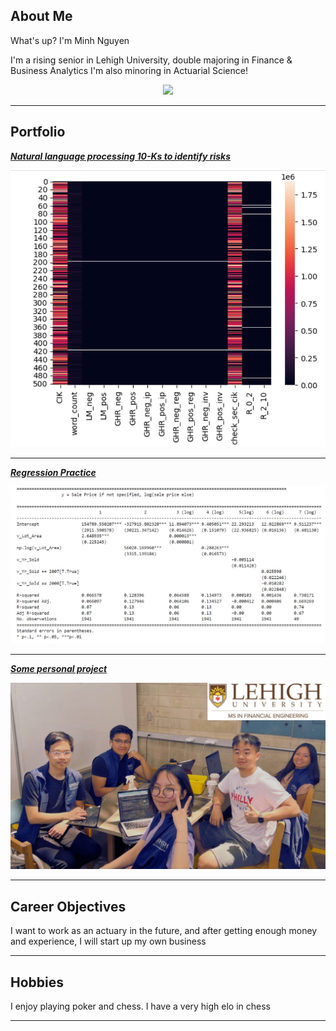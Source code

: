 ## About Me

What's up? I'm Minh Nguyen

I'm a rising senior in Lehigh University, double majoring in Finance & Business Analytics
I'm also minoring in Actuarial Science!

<!-- Upload your own photo and change the path -->

<p style="text-align:center;">
  <img class="img-circle" src="/images/Minh Nguyen.JPG?raw=true" width="50%">
</p>

---

## Portfolio

<!-- You can link to other websites, PDFs in this repo, and other pages in this repo -->

_**[Natural language processing 10-Ks to identify risks](https://github.com/LeDataSciFi/asgn-05-bmnguyen6403)**_


<img src="images/Report Midterm.png?raw=true"/>

---

_**[Regression Practice](https://github.com/LeDataSciFi/asgn-06-bmnguyen6403)**_


<img src="images/Regression.png?raw=true"/>

---


_**[Some personal project](https://sites.google.com/d/19tLj_pYjf_Uv5KqatWAPAxm3lYEVq9UB/p/1WYaAfpQ12BAg18gA07bFoyjgVmJ_Ejdh/edit?pli=1)**_

<img src="images/1686080833696.jpg?raw=true"/>

---

## Career Objectives

I want to work as an actuary in the future, and after getting enough money and experience, I will start up my own business

---

## Hobbies

I enjoy playing poker and chess. I have a very high elo in chess

---

